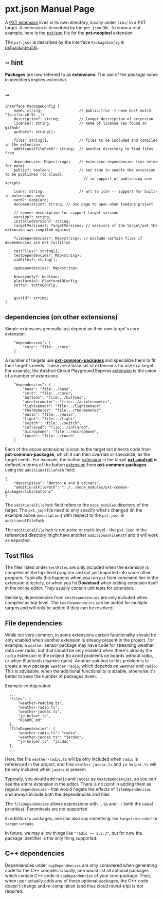 # pxt.json Manual Page

A [PXT extension](/extension) lives in its own directory, locally under `libs/` in a PXT target. A extension
is described by the `pxt.json` file. To show a real example, here is the [pxt.json](https://github.com/microsoft/pxt-neopixel/blob/master/pxt.json) file for the **pxt-neopixel** extension.

The `pxt.json` is described by the interface `PackageConfig` in [pxtpackage.d.ts](https://github.com/microsoft/pxt/blob/master/localtypings/pxtpackage.d.ts#L15-L43):

## ~ hint

**Packages** are now referred to as **extensions**. The use of the _package_ name in identifiers implies _extension_.

## ~

```typescript-ignore
interface PackageConfig {
    name: string;                 // public:true -> name must match ^[a-z][a-z0-9\-_]+
    description?: string;         // longer description of extension
    license?: string;             // name of license (as found on github)
    authors?: string[];      
    
    files: string[];              // files to be included and compiled in the extension
    additionalFilePath?: string;  // another directory to find files from
    
    dependencies: Map<string>;    // extension dependencies (see below for more)
    public?: boolean;             // set true to enable the extension to be published (to cloud),
                                    // in support of publishing user scripts

    icon?: string;                // url to icon -- support for built-in extensions only
    card?: CodeCard;
    documentation?: string; // doc page to open when loading project

    // semver description for support target version
    version?: string;
    installedVersion?: string;
    targetVersions?: TargetVersions; // versions of the target/pxt the extension was compiled against

    fileDependencies?: Map<string>; // exclude certain files if dependencies are not fulfilled
    
    testFiles?: string[];
    testDependencies?: Map<string>;
    simFiles?: string[];

    cppDependencies?: Map<string>;

    binaryonly?: boolean;
    platformio?: PlatformIOConfig;
    yotta?: YottaConfig;


    gistId?: string;
}
```

## dependencies (on other extensions)

Simple extensions generally just depend on their own target's core extension:
```typescript-ignore
    "dependencies": {
        "core": "file:../core"
    }
```

A number of targets use [**pxt-common-packages**][common-packages] and specialize 
them to fit their target's needs. These are a base set of extensions for use in a target. For example, the Adafruit Circuit Playground Express
[extension](https://github.com/microsoft/pxt-adafruit/blob/master/libs/circuit-playground/pxt.json) is the union of a number of extensions. 

```typescript-ignore
    "dependencies": {
        "base": "file:../base",
        "core": "file:../core",
        "buttons": "file:../buttons",
        "accelerometer": "file:../accelerometer",
        "lightsensor": "file:../lightsensor",
        "thermometer": "file:../thermometer",
        "music": "file:../music",
        "light": "file:../light",
        "switch": "file:../switch",
        "infrared": "file:../infrared",
        "microphone": "file:../microphone",
        "touch": "file:../touch"
    }
```

Each of the above extensions is local to the target but inherits code from **pxt-common-packages**, 
which it can then override or specialize, as the target needs. For example, the button [extension](https://github.com/microsoft/pxt-adafruit/blob/master/libs/buttons/pxt.json)
in the target [**pxt-adafruit**][adafruit] is defined in terms of the button [extension](https://github.com/microsoft/pxt-common-packages/blob/master/libs/buttons/pxt.json) from 
**pxt-common-packages** using the `additionalFilePath` field:
```typescript-ignore
{
    "description": "Button A and B drivers",
    "additionalFilePath": "../../node_modules/pxt-common-packages/libs/buttons"
}
```
The `additionalFilePath` field refers to the `node_modules` directory of the target.
The `pxt.json` file need to only specify what's changed (in the example above `description`)
with respect to the `pxt.json` in `additionalFilePath`.

The `additionalFilePath` is recursive or multi-level - the `pxt.json` in the referenced directory
might have another `additionalFilePath` and it will work as expected.

## Test files

The files listed under `testFiles` are only included when the extension is compiled
as the top-level program and not just imported into some other program.
Typically this happens when you run `pxt` from command line in the
extension directory, or when you hit **Download** when editing extension itself in
the online editor.
They usually contain unit tests for extension.

Similarly, dependencies from `testDependencies` are only included when compiled
as top-level. The ``testDependencies`` can be added for multiple targets
and will only be added if they can be resolved.

## File dependencies

While not very common,
in some extensions certain functionality should be only enabled when another
extension is already present in the project.
For example, a `weather` sensor package may have code for streaming weather
data over radio, but that should be only enabled when there's already the `radio`
extension in the project (to avoid problems on boards without radio, or when
Bluetooth disables radio).
Another solution to this problem is to create a new package `weather-radio`,
which depends on `weather` and `radio`.
This is advisable, when the additional functionality is sizable, otherwise
it's better to keep the number of packages down.

Example configuration:
```typescript-ignore
  ...
  "files": [
      "weather-reading.ts",
      "weather-radio.ts",
      "weather-jacdac.ts", 
      "jd-helper.ts",
      "README.md"
  ],
  "fileDependencies": {
      "weather-radio.ts": "radio",
      "weather-jacdac.ts": "jacdac",
      "jd-helper.ts": "jacdac"
  },
  ...
```

Here, the file `weather-radio.ts` will be only included when `radio` is referenced in
the project, and files `weather-jacdac.ts` and `jd-helper.ts` will be only included when
`jacdac` is present.

Typically, you would add `radio` and `jacdac` as `testDependencies`, so you can see
the entire extension in the editor.
There is no point in adding them as regular `dependencies` - that would negate the
effects of `fileDependencies` and always include both the dependencies and files.

The `fileDependencies` allows expressions with `!`, `&&` and `||` (with the usual priorities).
Parenthesis are not supported.

In addition to packages, one can also say something like `target:microbit` or `target:arcade`.

In future, we may allow things like `"radio >= 1.2.3"`, but for now the package identifier is
the only thing supported.

## C++ dependencies

Dependencies under `cppDependencies` are only considered when generating
code for the C++ compiler.
Usually, one would list all optional packages which contain
C++ code in `cppDependencies` of your core package.
Then, when user actually adds any of these optional packages, the
C++ code doesn't change and re-compilation (and thus cloud round-trip) is not required.

[adafruit]: https://github.com/microsoft/pxt-adafruit
[common-packages]: https://github.com/microsoft/pxt-common-packages
